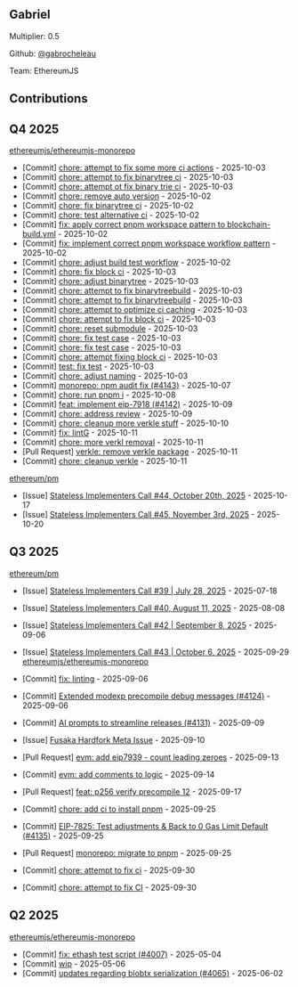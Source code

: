 
## Gabriel
Multiplier: 0.5

Github: [@gabrocheleau](https://github.com/gabrocheleau)

Team: EthereumJS

## Contributions

## Q4 2025


[ethereumjs/ethereumjs-monorepo](https://github.com/ethereumjs/ethereumjs-monorepo)
* [Commit] [chore: attempt to fix some more ci actions](https://github.com/ethereumjs/ethereumjs-monorepo/commit/29b624a2fdecb5a383d5535d89464017b20b2ac6) - 2025-10-03
* [Commit] [chore: attempt to fix binarytree ci](https://github.com/ethereumjs/ethereumjs-monorepo/commit/1a7faf35a9a9f0a2e4f0044bc16514d52cf3350a) - 2025-10-03
* [Commit] [chore: attempt ot fix binary trie ci](https://github.com/ethereumjs/ethereumjs-monorepo/commit/dc8bee3880baf820f9b187697c390f89a55a1de6) - 2025-10-03
* [Commit] [chore: remove auto version](https://github.com/ethereumjs/ethereumjs-monorepo/commit/9cebcb6cd6771982c6b51a57ca7534a992095838) - 2025-10-02
* [Commit] [chore: fix binarytree ci](https://github.com/ethereumjs/ethereumjs-monorepo/commit/e104794893610c77b1b698b308113d28cece43df) - 2025-10-02
* [Commit] [chore: test alternative ci](https://github.com/ethereumjs/ethereumjs-monorepo/commit/74da3095c7e74d0282f7f43451e9972c6ecbc991) - 2025-10-02
* [Commit] [fix: apply correct pnpm workspace pattern to blockchain-build.yml](https://github.com/ethereumjs/ethereumjs-monorepo/commit/972a8436cb527a26370a3118c159e83917291ef8) - 2025-10-02
* [Commit] [fix: implement correct pnpm workspace workflow pattern](https://github.com/ethereumjs/ethereumjs-monorepo/commit/1542a933e26fa31116d497d588f25b6c505b0933) - 2025-10-02
* [Commit] [chore: adjust build test workflow](https://github.com/ethereumjs/ethereumjs-monorepo/commit/bcc8789ae2cc02a5d8c2a5f95903e8a22e21e95c) - 2025-10-02
* [Commit] [chore: fix block ci](https://github.com/ethereumjs/ethereumjs-monorepo/commit/e31153bf0731d287c2e4ff29bf7328a6a8fe653b) - 2025-10-03
* [Commit] [chore: adjust binarytree](https://github.com/ethereumjs/ethereumjs-monorepo/commit/5df13c5894f4d44c97d2a81dd2578eb59cc9f98b) - 2025-10-03
* [Commit] [chore: attempt to fix binarytreebuild](https://github.com/ethereumjs/ethereumjs-monorepo/commit/34963bfc061c6c8d0942d16c2dbf56ebf4abc714) - 2025-10-03
* [Commit] [chore: attempt to fix binarytreebuild](https://github.com/ethereumjs/ethereumjs-monorepo/commit/ca0ac71ac79b1c689b1b356782ae66e5bec3514e) - 2025-10-03
* [Commit] [chore: attempt to optimize ci caching](https://github.com/ethereumjs/ethereumjs-monorepo/commit/86d0929ba2023bef71be1914ad129a5acb62670b) - 2025-10-03
* [Commit] [chore: attempt to fix block ci](https://github.com/ethereumjs/ethereumjs-monorepo/commit/088b4b96af8ce39861f5784f8ee84327c8b499e8) - 2025-10-03
* [Commit] [chore: reset submodule](https://github.com/ethereumjs/ethereumjs-monorepo/commit/211758e0248dee60f6a6a89a45c49598e08243cb) - 2025-10-03
* [Commit] [chore: fix test case](https://github.com/ethereumjs/ethereumjs-monorepo/commit/acfa90b53225d0f9bbf7bc4dc679b1a7e6021c44) - 2025-10-03
* [Commit] [chore: fix test case](https://github.com/ethereumjs/ethereumjs-monorepo/commit/8cb08ffd75a9247022db51e87eb25abd98583bc4) - 2025-10-03
* [Commit] [chore: attempt fixing block ci](https://github.com/ethereumjs/ethereumjs-monorepo/commit/b16cb986a160f862ccaccb7f4b95d2d42ae5dd78) - 2025-10-03
* [Commit] [test: fix test](https://github.com/ethereumjs/ethereumjs-monorepo/commit/271f3aff5652bae2d0ce7b3dc6a11177478a32ca) - 2025-10-03
* [Commit] [chore: adjust naming](https://github.com/ethereumjs/ethereumjs-monorepo/commit/ddc2db4d4eb2aa9986b687bd88623e0fe8c92684) - 2025-10-03
* [Commit] [monorepo: npm audit fix (#4143)](https://github.com/ethereumjs/ethereumjs-monorepo/commit/89bc05b51e2cd9fafe7db7a7e18a6df5c26713b7) - 2025-10-07
* [Commit] [chore: run pnpm i](https://github.com/ethereumjs/ethereumjs-monorepo/commit/8016f6f995b9df7195e140a688b07a571f1d2eaa) - 2025-10-08
* [Commit] [feat: implement eip-7918 (#4142)](https://github.com/ethereumjs/ethereumjs-monorepo/commit/0dce642ab725cc553ea4b0c8402518a296613617) - 2025-10-09
* [Commit] [chore: address review](https://github.com/ethereumjs/ethereumjs-monorepo/commit/b32adc0baa737cfdeeda6677c25d8bddb8d43db6) - 2025-10-09
* [Commit] [chore: cleanup more verkle stuff](https://github.com/ethereumjs/ethereumjs-monorepo/commit/022c1aad905a481bd448abcdfc55f7e1b9122dfd) - 2025-10-10
* [Commit] [fix: lintG](https://github.com/ethereumjs/ethereumjs-monorepo/commit/96f45cf3d0407ea48901b8b45161c64bd2f4f89c) - 2025-10-11
* [Commit] [chore: more verkl removal](https://github.com/ethereumjs/ethereumjs-monorepo/commit/e492c0403b9bdb139f841959125ef5ed2a626ad4) - 2025-10-11
* [Pull Request] [verkle: remove verkle package](https://github.com/ethereumjs/ethereumjs-monorepo/pull/4145) - 2025-10-11
* [Commit] [chore: cleanup verkle](https://github.com/ethereumjs/ethereumjs-monorepo/commit/83b0269efe4948b3267a1fa753e06c3488df5ec1) - 2025-10-11

[ethereum/pm](https://github.com/ethereum/pm)
* [Issue] [Stateless Implementers Call #44, October 20th, 2025](https://github.com/ethereum/pm/issues/1770) - 2025-10-17
* [Issue] [Stateless Implementers Call #45, November 3rd, 2025](https://github.com/ethereum/pm/issues/1773) - 2025-10-20
## Q3 2025


[ethereum/pm](https://github.com/ethereum/pm)
* [Issue] [Stateless Implementers Call #39 | July 28, 2025](https://github.com/ethereum/pm/issues/1627) - 2025-07-18
* [Issue] [Stateless Implementers Call #40, August 11, 2025](https://github.com/ethereum/pm/issues/1672) - 2025-08-08

* [Issue] [Stateless Implementers Call #42 | September 8, 2025](https://github.com/ethereum/pm/issues/1718) - 2025-09-06
* [Issue] [Stateless Implementers Call #43 | October 6, 2025](https://github.com/ethereum/pm/issues/1747) - 2025-09-29
[ethereumjs/ethereumjs-monorepo](https://github.com/ethereumjs/ethereumjs-monorepo)
* [Commit] [fix: linting](https://github.com/ethereumjs/ethereumjs-monorepo/commit/17de856b9399d4a1bd026a53929aed34ab58c9cd) - 2025-09-06
* [Commit] [Extended modexp precompile debug messages (#4124)](https://github.com/ethereumjs/ethereumjs-monorepo/commit/aa039fd77db31ac7f5488b9113668395ba567393) - 2025-09-06
* [Commit] [AI prompts to streamline releases (#4131)](https://github.com/ethereumjs/ethereumjs-monorepo/commit/4c739823dadf300149c9abca5327d1c12bf80d6a) - 2025-09-09
* [Issue] [Fusaka Hardfork Meta Issue](https://github.com/ethereumjs/ethereumjs-monorepo/issues/4132) - 2025-09-10
* [Pull Request] [evm: add eip7939 - count leading zeroes](https://github.com/ethereumjs/ethereumjs-monorepo/pull/4133) - 2025-09-13
* [Commit] [evm: add comments to logic](https://github.com/ethereumjs/ethereumjs-monorepo/commit/2dc8489d7207f1f5175b661dc1958457080a54a5) - 2025-09-14
* [Pull Request] [feat: p256 verify precompile 12](https://github.com/ethereumjs/ethereumjs-monorepo/pull/4136) - 2025-09-17
* [Commit] [chore: add ci to install pnpm](https://github.com/ethereumjs/ethereumjs-monorepo/commit/5fccfc9050351cd2e3fc68215293d024ff0dc83b) - 2025-09-25
* [Commit] [EIP-7825: Test adjustments & Back to 0 Gas Limit Default (#4135)](https://github.com/ethereumjs/ethereumjs-monorepo/commit/520475d0912b2715d1f3cc096e4672a6d89e15fb) - 2025-09-25
* [Pull Request] [monorepo: migrate to pnpm](https://github.com/ethereumjs/ethereumjs-monorepo/pull/4139) - 2025-09-25
* [Commit] [chore: attempt to fix ci](https://github.com/ethereumjs/ethereumjs-monorepo/commit/7aff11e4ca47a8abbe6f4d1a150f4578f9ecb534) - 2025-09-30
* [Commit] [chore: attempt to fix CI](https://github.com/ethereumjs/ethereumjs-monorepo/commit/f7ee0c225b58c58902e1ca8c3348f81784962a05) - 2025-09-30
## Q2 2025

[ethereumjs/ethereumjs-monorepo](https://github.com/ethereumjs/ethereumjs-monorepo)
* [Commit] [fix: ethash test script (#4007)](https://github.com/ethereumjs/ethereumjs-monorepo/commit/aba2ffc7c1a048d4d866b06ca38bfbe3122ac9b1) - 2025-05-04
* [Commit] [wip](https://github.com/ethereumjs/ethereumjs-monorepo/commit/f9e3ff86b91ab4253280d77e032e10e3ee5e207e) - 2025-05-06
* [Commit] [updates regarding blobtx serialization (#4065)](https://github.com/ethereumjs/ethereumjs-monorepo/commit/83ce85189330a15db35cbd37cdbaf696621a1da0) - 2025-06-02
